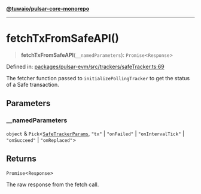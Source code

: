 [**@tuwaio/pulsar-core-monorepo**](../../../README.md)

***

# fetchTxFromSafeAPI()

> **fetchTxFromSafeAPI**(`__namedParameters`): `Promise`\<`Response`\>

Defined in: [packages/pulsar-evm/src/trackers/safeTracker.ts:69](https://github.com/TuwaIO/pulsar-core/blob/8e3b09e31968f4ec01c4c0951617f2dc09a588af/packages/pulsar-evm/src/trackers/safeTracker.ts#L69)

The fetcher function passed to `initializePollingTracker` to get the status of a Safe transaction.

## Parameters

### \_\_namedParameters

`object` & `Pick`\<[`SafeTrackerParams`](../type-aliases/SafeTrackerParams.md), `"tx"` \| `"onFailed"` \| `"onIntervalTick"` \| `"onSucceed"` \| `"onReplaced"`\>

## Returns

`Promise`\<`Response`\>

The raw response from the fetch call.
